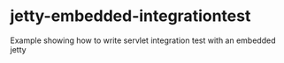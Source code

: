 # jetty-embedded-integrationtest
Example showing how to write servlet integration test with an embedded jetty
